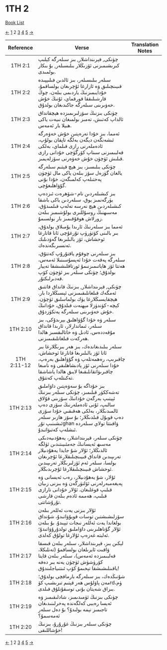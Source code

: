 # 1TH 2
[Book List](../README.md)

[<-](./chapter_1.md) [1](./chapter_1.md) 2 [3](./chapter_3.md) [4](./chapter_4.md) [5](./chapter_5.md) [->](./chapter_3.md)

| Reference | Verse | Translation Notes |
|:---------:|-------|-------------------|
|1TH 2:1|چۈنكى, قېرىنداشلار, بىز سىلەرگە كېلىپ كىرىشىمىزنى ئۆزىڭلار بىلىسىلەر, بۇ بىكار بولمىدى.||
|1TH 2:2|سىلەر بىلىسىلەر، بىز ئالدىن فىلىپپىدە قىيىنچىلىق ۋە ئازارغا ئۇچرىغان بولساقمۇ، خۇدايىمىزنىڭ ياردىمى بىلەن، چوڭ قارشىلىققا قورقماي، ئۇنىڭ خۇش خەۋىرىنى سىلەرگە جاكىدىغان بولدۇق.||
|1TH 2:3|چۈنكى بىزنىڭ سۆزلىرىمىزدە ھېچقانداق ئالداپ كەتىش، تەمىز بولمىغان نىيەت ياكى ھىيلا بار ئەمەس.||
|1TH 2:4|ئەمما، بىز خۇدا تەرەپتىن خۇش خەۋەرگە ئىشەنگەن دېگەن بەلگە تاپقان بولۇپ، ئادەملەرنى رازى قىلماي، بەلكى قەلبىمىزنى سىناپ كۆرگۈچى خۇدانى رازى قىلىش ئۈچۈن خۇش خەۋەرنى سۆزلەيمىز.||
|1TH 2:5|چۈنكى بىلىسىز، بىز ھېچ قېتىم سىلەرگە يالغان گۈزەل سۆز بىلەن ياكى مال ئۈچۈن پەختىلەپ كەلمىگەن، خۇدا بۇنى گۇۋاھلىغۇچى.||
|1TH 2:6|بىز كىشىلەردىن نام-شۆھرەت ئىزدەپ يۈرگەنمىز يوق، سىلەردىن ياكى باشقا كىشىلەردىن ھېچ نەرسە تەلەپ قىلمىدۇق، مەسىھنىڭ روسۇللىرى بولۇشىمىز بىلەن زورلاش ھوقۇقىمىز بار بولسىمۇ.||
|1TH 2:7|ئەمما بىز سىلەرنىڭ ئارىدا يۇمىلاق بولدۇق، بىر بالىنى كۆتۈرۈپ تۇرغۇچى ئانا قاتارغا ئوخشاش، ئۆز بالىلىرىغا گەۋدىلىك ئەنسىرىگەندەك.||
|1TH 2:8|بىز سىلەرنى چوقۇم ياقتۇرۇپ كەتتۇق، سىلەرگە پەقەت خۇدا ئەپسۇسىنىلا ئەمەس، ھەتتا ئۆز ھاياتىمىزنىمۇ ئورتاقلىشىشقا تەييار بولدۇق؛ چۈنكى سىلەر بىز ئۈچۈن كۆپ قەدىرلىكتۇر.||
|1TH 2:9|چۈنكى, قېرىنداشلار, بىزنىڭ قانداق قاتتىق ئەمگەك قىلغانلىقىمىزنى ئېسىڭلاردا بار. ھېچقايسىڭلارغا يۈك بولماسلىق ئۈچۈن، كېچە-كۈندۈزلا مېھنەت قىلدۇق، خۇدانىڭ خۇش خەۋىرىنى سىلەرگە يەتكۈزدۇق.||
|1TH 2:10|سىلەر ۋە خۇدا گۇۋاھلىق بېرىدۇكى، بىز سىلەر، ئىماندارلار، ئارىدا قانداق مۇقەددەس، ئادىل ۋە خاتالىقسىز ھالدا ھەركەت قىلغانلىقىمىزنى.||
|1TH 2:11-12|سىلەر بىلىدىغاندەك، بىز ھەر بىرىڭلارغا بىر ئاتا ئۆز بالىلىرىغا قاتارغا ئوخشاش، چاقىرىپ، رەھمەتلەپ ۋە گۇۋاھلىق بەرەپ، خۇدا سىلەرنى ئۆز پادىشاھلىقى ۋە نامىغا چاقىرىۋاتقانلىقىغا لايىق ھالدا ياشاشقا تەكىتلەپ كەتتۇق.||
|1TH 2:13|بىز خۇداگە بۇ سەۋەپتىن داۋاملىق تەشەككۈر قىلىمىز، چۈنكى سىلەر بىزنىڭ ئېيتىپ بەرگەن خۇدانىڭ سۆزىنى قۇلاق سالىپ، ئۇنى ئادەملەرنىڭ سۆزى دەپ ئالمىدىڭلار، بەلكى ھەقىقىي خۇدا سۆزى دەپ قوبۇل قىلدىڭلار؛ بۇ سۆز ھازىر سىلەر ئىشىنىپ تۇرghan ۋاقىتتا تولاي سىلەردە ئىشلەپ كەتىۋاتىدۇ.||
|1TH 2:14|چۈنكى سىلەر، قېرىنداشلار، يەھۇدىيەدىكى مەسىھ ئەيسانىڭ جەمئىيىتىدىن ئۈلگە ئالدىڭلار؛ ئۇلار شۇ جايدا يەھۇدىيلار تەرىپىدىن قانداق قىيىنچىلىقلارغا ئۇچرىغان بولسا، سىلەر ئەم ئۆزلىرىڭلار تەرىپىدىن ئوخشاش قىيىنچىلىقلارغا ئۇچرىدىڭلار.||
|1TH 2:15|ئۇلار، شۇ يەھۇدىيلار، رەب ئەيسانى ۋە پەيغەمبەرلەرنى ئۆلتۈرگەن ۋە بىزنى زىيان قىلىپ قوغلىغان. ئۇلار خۇدانى نارازى قىلىپ، ھەممە ئادەم بىلەن قارشى تۇرۇشاتتى.||
|1TH 2:16|ئۇلار بىزنى يەت ئەللەر بىلەن سۆزلىشىشتىن توسات قويۇۋاتىدۇ، شۇنداق بولغاندا يەت ئەللەر نىجات تېپىدۇ. بۇ بىلەن ئۇلار گۇناھلىرىنى داۋاملىق تولدۇرۇۋاتىدۇ؛ ئەلبتە غەزەپ ئۇلارغا تولۇق كەلدى.||
|1TH 2:17|لېكىن بىز، قېرىنداشلار، سىلەر بىلەن قىسقا ۋاقىت ئايرىلغان بولساقمۇ (تەنلىكلا، قەلبىمىزدە ئەمەس)، سىلەر بىلەن قايتا كۆرۈشۈش ئۈچۈن يەنە بىر دەفە ياقىنلىشىشقا تېخىمۇ كۆپ ئىنتىياجلىندۇق!||
|1TH 2:18|شۇنىڭدەك، بىز سىلەرگە بارماقچى بولدۇق؛ مەن پاۋلۇس ھەر قېتىم تىرىشىپ كۆrdۈم، بىراق شەيتان بۇنى توسقۇنلۇق قىلدى.||
|1TH 2:19|چۈنكى بىزنىڭ ئۈمىدىمىز، شادلىقىمىز ۋە ئەيسا رەببى كەلگەندە پەخرلىنىدىغان تاجىمىز نېمە بولىدۇ؟ بۇ دەل سىلەر ئەمەسمۇ؟||
|1TH 2:20|چۈنكى سىلەر بىزنىڭ غۇرۇرۇ، بىزنىڭ خۇشاللىقى!||


[<-](./chapter_1.md) [1](./chapter_1.md) 2 [3](./chapter_3.md) [4](./chapter_4.md) [5](./chapter_5.md) [->](./chapter_3.md)